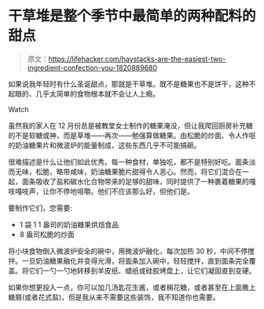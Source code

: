 # 干草堆是整个季节中最简单的两种配料的甜点

> 原文：<https://lifehacker.com/haystacks-are-the-easiest-two-ingredient-confection-you-1820889680>

如果说我年轻时有什么圣诞甜点，那就是干草堆。既不是糖果也不是饼干，这种不起眼的、几乎太简单的食物根本就不会让人上瘾。

Watch

虽然我的家人在 12 月份总是被教堂女士制作的糖果淹没，但让我爬回厨房补充糖的不是软糖或神，而是草堆——再次——勉强算做糖果。由松脆的炒面、令人作呕的奶油糖果片和微波炉的能量制成，这些东西几乎不可能搞砸。

很难描述是什么让他们如此优秀。每一种食材，单独吃，都不是特别好吃。面条淡而无味，松脆，略带咸味，奶油糖果脆片甜得令人恶心。然而，将它们混合在一起，面条吸收了盐和碳水化合物带来的足够的甜味，同时提供了一种裹着糖果的嘎吱嘎吱声，让你不停地咀嚼。他们不应该那么好，但他们是。

要制作它们，您需要:

*   1 袋 1 1 盎司的奶油糖果烘焙食品
*   8 盎司松脆的炒面

将小块食物倒入微波炉安全的碗中，用微波炉融化，每次加热 30 秒，中间不停搅拌。一旦奶油糖果融化并变得光滑，将面条加入碗中，轻轻搅拌，直到面条完全覆盖。将它们一勺一勺地转移到羊皮纸、蜡纸或硅胶烤盘上，让它们凝固直到变硬。

如果你想更投入一点，你可以加几汤匙花生酱，或者棉花糖，或者甚至在上面撒上糖屑(或者花式盐)，但是我从来不需要这些装饰，我不知道你也需要。